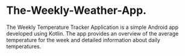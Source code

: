 # The-Weekly-Weather-App.
The Weekly Temperature Tracker Application is a simple Android app developed using Kotlin. The app provides an overview of the average temperature for the week and detailed information about daily temperatures. 
